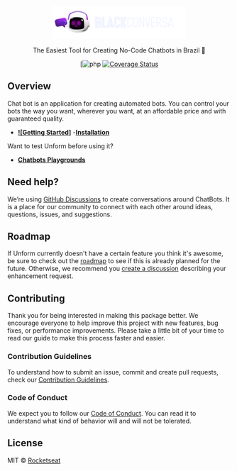 <p align= "center">
        <a href="http://localhost/trabalho%202/index2.php"> 
        <img src="./images/logo.webp" alt="logo_application">

        
        
   </a>            
   </p>
    <p align="center"> The Easiest Tool for Creating No-Code Chatbots in Brazil 🤖
    
  </p>
  <div align="center">

[![php](https://img.shields.io/badge/PHP-777BB4?logo=php&logoColor=white&style=for-the-badge)<space><space>
[![Coverage Status](https://img.shields.io/coveralls/github/vlgkkkjaj/chatbot?color=8257E5&style=for-the-badge)](https://coveralls.io/github/chatbot/chatbot?branch=develop)

</div>

  ## Overview

   Chat bot is an application for creating automated bots. You can control your bots the way you want, wherever you want, at an affordable price and with guaranteed quality.
   - **[![Getting Started]](Link)**
      -**[Installation](link)** 

   Want to test Unform before using it?

  - **[Chatbots Playgrounds](link)**



## Need help?

We’re using [GitHub Discussions](https://github.com/unform/unform/discussions) to create conversations around ChatBots. It is a place for our community to connect with each other around ideas, questions, issues, and suggestions.

## Roadmap

If Unform currently doesn't have a certain feature you think it's awesome, be sure to check out the [roadmap](https://www.notion.so/Unform-public-roadmap-e4dff9e2053c4475b162cd19914eab02) to see if this is already planned for the future. Otherwise, we recommend you [create a discussion](https://github.com/unform/unform/discussions/new?category=ideas) describing your enhancement request.

## Contributing

Thank you for being interested in making this package better. We encourage everyone to help improve this project with new features, bug fixes, or performance improvements. Please take a little bit of your time to read our guide to make this process faster and easier.

### Contribution Guidelines

To understand how to submit an issue, commit and create pull requests, check our [Contribution Guidelines](/.github/CONTRIBUTING.md).

### Code of Conduct

We expect you to follow our [Code of Conduct](/.github/CODE_OF_CONDUCT.md). You can read it to understand what kind of behavior will and will not be tolerated.

## License

MIT © [Rocketseat](https://github.com/Rocketseat)
 </div>
